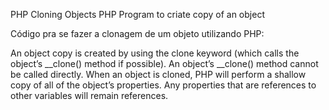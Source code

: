 PHP Cloning Objects
PHP Program to criate copy of an object

Código pra se fazer a clonagem de um objeto utilizando PHP:

An object copy is created by using the clone keyword (which calls the object’s __clone() method if possible). An object’s __clone() method cannot be called directly. When an object is cloned, PHP will perform a shallow copy of all of the object’s properties. Any properties that are references to other variables will remain references.
